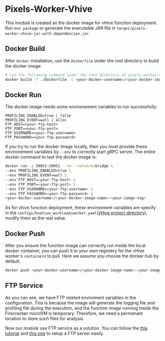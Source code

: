 # Pixels-Worker-Vhive

This module is created as the docker image for vHive function deployment.
Run `mvn package` to generate the executable JAR file in `target/pixels-worker-vhive-jar-with-dependencies.jar`.

## Docker Build

After `docker` installation, use the `Dockerfile` under the root directory to build the docker image:

```bash
# run the following command under the root directory of pixels-worker-vhive module
docker build -f ./Dockerfile -t <your-docker-username>/<your-docker-image-name>:<your-image-tag> .
```

## Docker Run

The docker image needs some environement variables to run successfully:

```properties
PROFILING_ENABLED=true | false
PROFILING_EVENT=wall | alloc
FTP_HOST=<your-ftp-host>
FTP_PORT=<your-ftp-port>
FTP_USERNAME=<your-ftp-username>
FTP_PASSWORD=<your-ftp-password>
```

If you try to run the docker image locally, then you must provide these environement variables by `--env` to correctly
start gRPC server.
The entire docker command to test the docker image is:

```bash
docker run -p 50051:50051 --rm --network=bridge \
--env PROFILING_ENABLED=true \
--env PROFILING_EVENT=wall \
--env FTP_HOST=<your-ftp-host> \
--env FTP_PORT=<your-ftp-port> \
--env FTP_USERNAME=<your-ftp-username> \
--env FTP_PASSWORD=<your-ftp-password> \
<your-docker-username>/<your-docker-image-name>:<your-iamge-tag>
```

As for vhive function deployment, these environment variables are specify in
the `configs/knative_workload/worker.yaml`([vHive project directory](https://github.com/pixelsdb/vHive)), modify them as
the real value.

## Docker Push

After you ensure the function image can correctly run inside the local docker container, you can push it to your own
registery for the vHive worker's `containerd` to pull.
Here we assume you choose the docker hub by default:

```bash
docker push <your-docker-username>/<your-docker-image-name>:<your-image-tag>
```

## FTP Service

As you can see, we have FTP related enviroment variables in the configuration.
This is because the image will generate the logging file and profiling file during the execution, and the function image
running inside the Firecracker microVM is temporary.
Therefore, we need a permenant location to store such files for analysis.

Now our module use FTP service as a solution.
You can follow the [this tutorial](https://ubuntu.com/server/docs/service-ftp)
and [this one](https://www.digitalocean.com/community/tutorials/how-to-set-up-vsftpd-for-a-user-s-directory-on-ubuntu-20-04)
to setup a FTP server easily.

